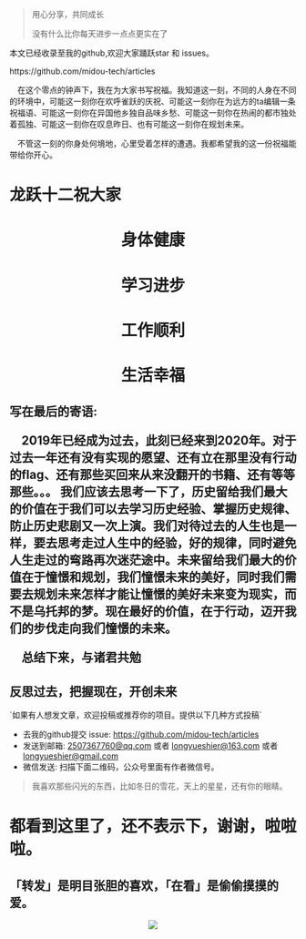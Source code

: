 >用心分享，共同成长
>
>没有什么比你每天进步一点点更实在了

<p aligin="center">本文已经收录至我的github,欢迎大家踊跃star 和 issues。</p>
https://github.com/midou-tech/articles



&emsp;在这个零点的钟声下，我在为大家书写祝福。我知道这一刻，不同的人身在不同的环境中，可能这一刻你在欢呼雀跃的庆祝、可能这一刻你在为远方的ta编辑一条祝福语、可能这一刻你在异国他乡独自品味乡愁、可能这一刻你在热闹的都市独处着孤独、可能这一刻你在叹息昨日、也有可能这一刻你在规划未来。

&emsp;不管这一刻的你身处何境地，心里受着怎样的遭遇。我都希望我的这一份祝福能带给你开心。

<p>
  <h1>龙跃十二祝大家</h1>
<h1 align="center">身体健康</h1>
<h1 align="center">学习进步</h1>
<h1 align="center">工作顺利</h1>
<h1 align="center">生活幸福</h1>
</p>

<h2>写在最后的寄语:

&emsp;2019年已经成为过去，此刻已经来到2020年。对于过去一年还有没有实现的愿望、还有立在那里没有行动的flag、还有那些买回来从来没翻开的书籍、还有等等那些。。。 我们应该去思考一下了，历史留给我们最大的价值在于我们可以去学习历史经验、掌握历史规律、防止历史悲剧又一次上演。我们对待过去的人生也是一样，要去思考走过人生中的经验，好的规律，同时避免人生走过的弯路再次迷茫途中。未来留给我们最大的价值在于憧憬和规划，我们憧憬未来的美好，同时我们需要去规划未来怎样才能让憧憬的美好未来变为现实，而不是乌托邦的梦。现在最好的价值，在于行动，迈开我们的步伐走向我们憧憬的未来。

&emsp;总结下来，与诸君共勉

<p align="center"><h2>反思过去，把握现在，开创未来</h2></p>
`如果有人想发文章，欢迎投稿或推荐你的项目。提供以下几种方式投稿`

- 去我的github提交 issue: https://github.com/midou-tech/articles
- 发送到邮箱: 2507367760@qq.com 或者 longyueshier@163.com  或者 longyueshier@gmail.com
- 微信发送: 扫描下面二维码，公众号里面有作者微信号。



> 我喜欢那些闪光的东西，比如冬日的雪花，天上的星星，还有你的眼睛。

<h1 aligin="center">都看到这里了，还不表示下，谢谢，啦啦啦。</h1>
<h2 aligin="center">「转发」是明目张胆的喜欢，「在看」是偷偷摸摸的爱。</h2>
<p align="center"><image src="https://tva1.sinaimg.cn/large/006tNbRwly1gaf5ti5vvsj30cw0cu0t9.jpg"></p>